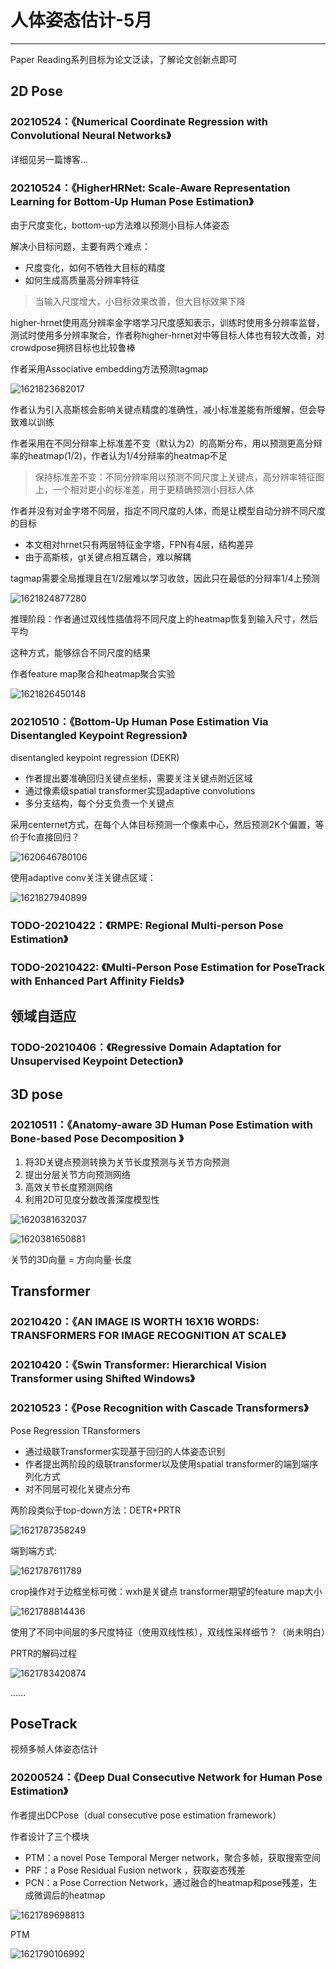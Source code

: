 # 人体姿态估计-5月

---

Paper Reading系列目标为论文泛读，了解论文创新点即可

## 2D Pose

### 20210524：《**Numerical Coordinate Regression with Convolutional Neural Networks**》

详细见另一篇博客...



### 20210524：《**HigherHRNet: Scale-Aware Representation Learning for Bottom-Up Human Pose Estimation**》

由于尺度变化，bottom-up方法难以预测小目标人体姿态

解决小目标问题，主要有两个难点：

+ 尺度变化，如何不牺牲大目标的精度
+ 如何生成高质量高分辨率特征

>当输入尺度增大，小目标效果改善，但大目标效果下降

higher-hrnet使用高分辨率金字塔学习尺度感知表示，训练时使用多分辨率监督，测试时使用多分辨率聚合，作者称higher-hrnet对中等目标人体也有较大改善，对crowdpose拥挤目标也比较鲁棒

作者采用Associative embedding方法预测tagmap

![1621823682017](assets/1621823682017.png)

作者认为引入高斯核会影响关键点精度的准确性，减小标准差能有所缓解，但会导致难以训练

作者采用在不同分辩率上标准差不变（默认为2）的高斯分布，用以预测更高分辩率的heatmap(1/2)，作者认为1/4分辩率的heatmap不足

> 保持标准差不变：不同分辨率用以预测不同尺度上关键点，高分辨率特征图上，一个相对更小的标准差，用于更精确预测小目标人体

作者并没有对金字塔不同层，指定不同尺度的人体，而是让模型自动分辨不同尺度的目标

+ 本文相对hrnet只有两层特征金字塔，FPN有4层，结构差异
+ 由于高斯核，gt关键点相互耦合，难以解耦

tagmap需要全局推理且在1/2层难以学习收敛，因此只在最低的分辩率1/4上预测

![1621824877280](assets/1621824877280.png)



推理阶段：作者通过双线性插值将不同尺度上的heatmap恢复到输入尺寸，然后平均

这种方式，能够综合不同尺度的结果

作者feature map聚合和heatmap聚合实验

![1621826450148](assets/1621826450148.png)

### 20210510：《**Bottom-Up Human Pose Estimation Via Disentangled Keypoint Regression**》

disentangled keypoint regression (DEKR)

+ 作者提出要准确回归关键点坐标，需要关注关键点附近区域
+ 通过像素级spatial transformer实现adaptive convolutions
+ 多分支结构，每个分支负责一个关键点



采用centernet方式，在每个人体目标预测一个像素中心，然后预测2K个偏置，等价于fc直接回归？

![1620646780106](assets/1620646780106.png)

使用adaptive conv关注关键点区域：

![1621827940899](assets/1621827940899.png)

### TODO-20210422：《RMPE: Regional Multi-person Pose Estimation》



### TODO-20210422: 《Multi-Person Pose Estimation for PoseTrack with Enhanced Part Affinity Fields》





## 领域自适应

### TODO-20210406：《**Regressive Domain Adaptation for Unsupervised Keypoint Detection**》



## 3D pose

### 20210511：《Anatomy-aware 3D Human Pose Estimation with Bone-based Pose Decomposition 》

1. 将3D关键点预测转换为关节长度预测与关节方向预测
2. 提出分层关节方向预测网络
3. 高效关节长度预测网络
4. 利用2D可见度分数改善深度模型性

![1620381632037](../../%E7%89%A9%E4%BD%93%E6%A3%80%E6%B5%8B%E5%AD%A6%E4%B9%A0%E7%AC%94%E8%AE%B0/assets/1620381632037.png)

![1620381650881](../../%E7%89%A9%E4%BD%93%E6%A3%80%E6%B5%8B%E5%AD%A6%E4%B9%A0%E7%AC%94%E8%AE%B0/assets/1620381650881.png)

关节的3D向量 = 方向向量·长度





## Transformer

### 20210420：《AN IMAGE IS WORTH 16X16 WORDS: TRANSFORMERS FOR IMAGE RECOGNITION AT SCALE》

### 20210420：《Swin Transformer: Hierarchical Vision Transformer using Shifted Windows》



### 20210523：《**Pose Recognition with Cascade Transformers**》

Pose Regression TRansformers

+ 通过级联Transformer实现基于回归的人体姿态识别
+ 作者提出两阶段的级联transformer以及使用spatial transformer的端到端序列化方式
+ 对不同层可视化关键点分布



两阶段类似于top-down方法：DETR+PRTR

![1621787358249](assets/1621787358249.png)

端到端方式:

![1621787611789](assets/1621787611789.png)

crop操作对于边框坐标可微：wxh是关键点 transformer期望的feature map大小

![1621788814436](assets/1621788814436.png)

使用了不同中间层的多尺度特征（使用双线性核），双线性采样细节？（尚未明白）



PRTR的解码过程

![1621783420874](assets/1621783420874.png)

......

## PoseTrack

视频多帧人体姿态估计

### 20200524：《**Deep Dual Consecutive Network for Human Pose Estimation**》

作者提出DCPose（dual consecutive pose estimation framework）	

作者设计了三个模块

+ PTM：a novel Pose Temporal Merger network，聚合多帧，获取搜索空间
+ PRF：a Pose Residual Fusion network ，获取姿态残差
+ PCN：a Pose Correction Network，通过融合的heatmap和pose残差，生成微调后的heatmap

![1621789698813](assets/1621789698813.png)

PTM

![1621790106992](assets/1621790106992.png)